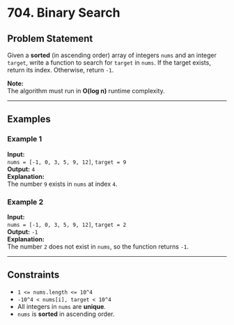 # 704. Binary Search

## Problem Statement
Given a **sorted** (in ascending order) array of integers `nums` and an integer `target`, write a function to search for `target` in `nums`. If the target exists, return its index. Otherwise, return `-1`.

**Note:**  
The algorithm must run in **O(log n)** runtime complexity.

---

## Examples

### Example 1
**Input:**  
`nums = [-1, 0, 3, 5, 9, 12]`, `target = 9`  
**Output:** `4`  
**Explanation:**  
The number `9` exists in `nums` at index `4`.

### Example 2
**Input:**  
`nums = [-1, 0, 3, 5, 9, 12]`, `target = 2`  
**Output:** `-1`  
**Explanation:**  
The number `2` does not exist in `nums`, so the function returns `-1`.

---

## Constraints
- `1 <= nums.length <= 10^4`
- `-10^4 < nums[i], target < 10^4`
- All integers in `nums` are **unique**.
- `nums` is **sorted** in ascending order.  